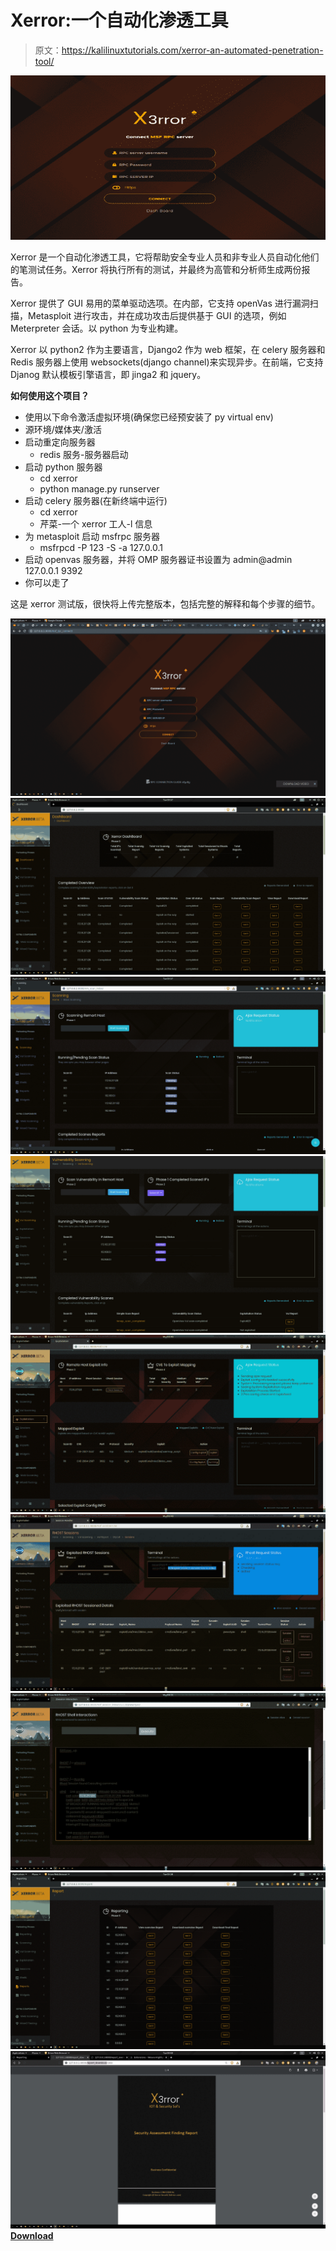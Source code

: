 # Xerror:一个自动化渗透工具

> 原文：<https://kalilinuxtutorials.com/xerror-an-automated-penetration-tool/>

[![Xerror : An Automated Penetration Tool](img/fe000449579739a3c1c3700692d242d0.png "Xerror : An Automated Penetration Tool")](https://1.bp.blogspot.com/-j7z2ud8L1QU/YNxFQegl7EI/AAAAAAAAJwk/5RF_AnxTrq00Z9W5hS15DsDD4xRicw3ygCLcBGAsYHQ/s728/Xerror-1%25281%2529.png)

Xerror 是一个自动化渗透工具，它将帮助安全专业人员和非专业人员自动化他们的笔测试任务。Xerror 将执行所有的测试，并最终为高管和分析师生成两份报告。

Xerror 提供了 GUI 易用的菜单驱动选项。在内部，它支持 openVas 进行漏洞扫描，Metasploit 进行攻击，并在成功攻击后提供基于 GUI 的选项，例如 Meterpreter 会话。以 python 为专业构建。

Xerror 以 python2 作为主要语言，Django2 作为 web 框架，在 celery 服务器和 Redis 服务器上使用 websockets(django channel)来实现异步。在前端，它支持 Djanog 默认模板引擎语言，即 jinga2 和 jquery。

**如何使用这个项目？**

*   使用以下命令激活虚拟环境(确保您已经预安装了 py virtual env)
*   源环境/媒体夹/激活
*   启动重定向服务器
    *   redis 服务-服务器启动
*   启动 python 服务器
    *   cd xerror
    *   python manage.py runserver
*   启动 celery 服务器(在新终端中运行)
    *   cd xerror
    *   芹菜-一个 xerror 工人-l 信息
*   为 metasploit 启动 msfrpc 服务器
    *   msfrpcd -P 123 -S -a 127.0.0.1
*   启动 openvas 服务器，并将 OMP 服务器证书设置为 admin@admin 127.0.0.1 9392
*   你可以走了

这是 xerror 测试版，很快将上传完整版本，包括完整的解释和每个步骤的细节。

![](img/2a3923fb4e1c349d8304c14ec56632bf.png)![](img/ba7ff38e338ceba9cb8e00906d37ce26.png)![](img/3033cf78bf4cc89527db35fa4189c727.png)![](img/06d0f697fae6df6b6e29944848192f31.png)![](img/2a8c2e54879101b11dec7b87c5398022.png)![](img/9d13a9157e9e64807b7ab1affcd00dc6.png)![](img/8189fc11fef6d3885d62b1f772238f05.png)![](img/e312e92fc4a6cc37fec2c2ae743df549.png)![](img/84f880b2fb5cf9cd89d3a80d33bb34e8.png)[**Download**](https://github.com/Chudry/Xerror)